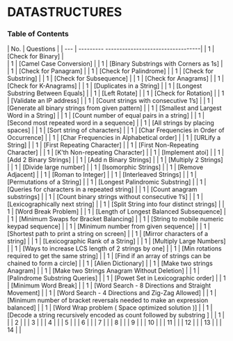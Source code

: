 # DATASTRUCTURES

### Table of Contents

| No. | Questions                                       |
| --- | ---------     ----------------------------------| 
| 1 | [Check for Binary]                                |       
| 1 | [Camel Case Conversion]                           |
| 1 | [Binary Substrings with Corners as 1s]            |
| 1 | [Check for Panagram]                              |
| 1 | [Check for Palindrome]                            |
| 1 | [Check for Substring]                             |
| 1 | [Check for Subsequence]                           |
| 1 | [Check for Anagrams]                              |
| 1 | [Check for K-Anagrams]                            |
| 1 | [Duplicates in a String]                          |
| 1 | [Longest Substring Between Equals]                |
| 1 | [Left Rotate]                                     |
| 1 | [Check for Rotation]                              |
| 1 | [Validate an IP address]                          |
| 1 | [Count strings with consecutive 1’s]              |
| 1 | [Generate all binary strings from given pattern]  |
| 1 | [Smallest and Largest Word in a String]                          |
| 1 | [Count number of equal pairs in a string]                          |
| 1 | [Second most repeated word in a sequence]                          |
| 1 | [All strings by placing spaces]                          |
| 1 | [Sort string of characters]                          |
| 1 | [Char Frequencies in Order of Occurrence]                          |
| 1 | [Char Frequencies in Alphabetical order]                          |
| 1 | [URLify a String]                          |
| 1 | [First Repeating Character]                          |
| 1 | [First Non-Repeating Character]                          |
| 1 | [K’th Non-repeating Character]                          |
| 1 | [Implement atoi]                          |
| 1 | [Add 2 Binary Strings]                          |
| 1 | [Add n Binary Strings]                          |
| 1 | [Multiply 2 Strings]                          |
| 1 | [Divide large number]                          |
| 1 | [Isomorphic Strings]                          |
| 1 | [Remove Adjacent]                          |
| 1 | [Roman to Integer]                          |
| 1 | [Interleaved Strings]                          |
| 1 | [Permutations of a String]                          |
| 1 | [Longest Palindromic Substring]                          |
| 1 | [Queries for characters in a repeated string]                          |
| 1 | [Count anagram substrings]                          |
| 1 | [Count binary strings without consecutive 1’s]                          |
| 1 | [Lexicographically next string]                          |
| 1 | [Split String into four distinct strings]                          |
| 1 | [Word Break Problem]                          |
| 1 | [Length of Longest Balanced Subsequence]                          |
| 1 | [Minimum Swaps for Bracket Balancing]                          |
| 1 | [String to mobile numeric keypad sequence]                          |
| 1 | [Minimum number from given sequence]                          |
| 1 | [Shortest path to print a string on screen]                          |
| 1 | [Mirror characters of a string]                          |
| 1 | [Lexicographic Rank of a String]                          |
| 1 | [Multiply Large Numbers]                          |
| 1 | [Ways to increase LCS length of 2 strings by one]                          |
| 1 | [Min rotations required to get the same string]                          |
| 1 | [Find if an array of strings can be chained to form a circle]                          |
| 1 | [Alien Dictionary]                          |
| 1 | [Make two strings Anagram]                          |
| 1 | [Make two Strings Anagram Without Deletion]                          |
| 1 | [Palindrome Substring Queries]                          |
| 1 | [Powet Set in Lexicographic order]                          |
| 1 | [Minimum Word Break]                          |
| 1 | [Word Search - 8 Directions and Straight Movement]                          |
| 1 | [Word Search - 4 Directions and Zig-Zag Allowed]                          |
| 1 | [Minimum number of bracket reversals needed to make an expression balanced]                          |
| 1 | [Word Wrap problem ( Space optimized solution )]                          |
| 1 | [Decode a string recursively encoded as count followed by substring ]           |
| 1 | [](#) |
| 2 | [](#) |
| 3 | [](#) |
| 4 | [](#) |
| 5 | [](#) |
| 6 | [](#) |
| 7 | [](#) |
| 8 | [](#) |
| 9 | [](#) |
| 10 | [](#) |
| 11 | [](#) |
| 12 | [](#) |
| 13 | [](#) |
| 14 | [](#) |